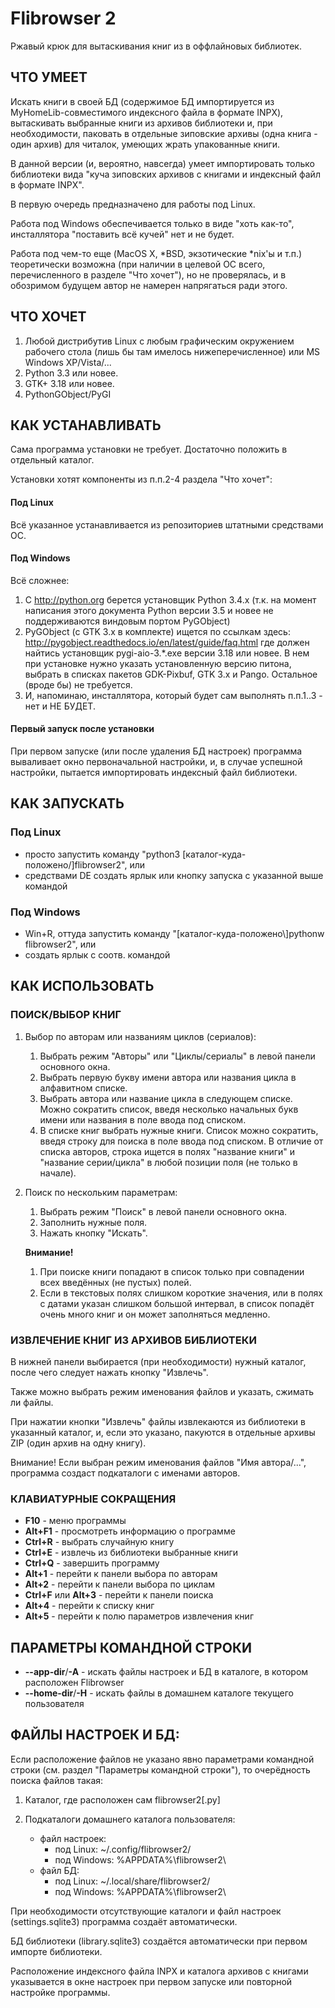 # Flibrowser 2

Ржавый крюк для вытаскивания книг из в оффлайновых библиотек.

## ЧТО УМЕЕТ

Искать книги в своей БД (содержимое БД импортируется из MyHomeLib-совместимого
индексного файла в формате INPX), вытаскивать выбранные книги из архивов
библиотеки и, при необходимости, паковать в отдельные зиповские архивы
(одна книга - один архив) для читалок, умеющих жрать упакованные книги.

В данной версии (и, вероятно, навсегда) умеет импортировать только
библиотеки вида "куча зиповских архивов с книгами и индексный файл
в формате INPX".

В первую очередь предназначено для работы под Linux.

Работа под Windows обеспечивается только в виде "хоть как-то",
инсталлятора "поставить всё кучей" нет и не будет.

Работа под чем-то еще (MacOS X, *BSD, экзотические *nix'ы и т.п.)
теоретически возможна (при наличии в целевой ОС всего, перечисленного
в разделе "Что хочет"), но не проверялась, и в обозримом будущем автор
не намерен напрягаться ради этого.


## ЧТО ХОЧЕТ

1. Любой дистрибутив Linux с любым графическим окружением рабочего стола
   (лишь бы там имелось нижеперечисленное)
   или MS Windows XP/Vista/...
2. Python 3.3 или новее.
3. GTK+ 3.18 или новее.
4. PythonGObject/PyGI


## КАК УСТАНАВЛИВАТЬ

Сама программа установки не требует. Достаточно положить в отдельный каталог.

Установки хотят компоненты из п.п.2-4 раздела "Что хочет":

#### Под Linux

Всё указанное устанавливается из репозиториев штатными средствами ОС.

#### Под Windows

Всё сложнее:

1. С <http://python.org> берется установщик Python 3.4.x (т.к. на момент написания
   этого документа Python версии 3.5 и новее не поддерживаются виндовым
   портом PyGObject)
2. PyGObject (с GTK 3.x в комплекте) ищется по ссылкам здесь:
   <http://pygobject.readthedocs.io/en/latest/guide/faq.html>
   где должен найтись установщик pygi-aio-3.*.exe версии 3.18 или новее.
   В нем при установке нужно указать установленную версию питона,
   выбрать в списках пакетов GDK-Pixbuf, GTK 3.x и Pango.
   Остальное (вроде бы) не требуется.
3. И, напоминаю, инсталлятора, который будет сам выполнять п.п.1..3 - нет и НЕ БУДЕТ.

#### Первый запуск после установки

При первом запуске (или после удаления БД настроек) программа вываливает окно
первоначальной настройки, и, в случае успешной настройки, пытается
импортировать индексный файл библиотеки.

## КАК ЗАПУСКАТЬ

### Под Linux

- просто запустить команду "python3 [каталог-куда-положено/]flibrowser2", или
- средствами DE создать ярлык или кнопку запуска с указанной выше командой

### Под Windows

- Win+R, оттуда запустить команду "[каталог-куда-положено\\]pythonw flibrowser2", или
- создать ярлык с соотв. командой

## КАК ИСПОЛЬЗОВАТЬ
### ПОИСК/ВЫБОР КНИГ

1. Выбор по авторам или названиям циклов (сериалов):
   1. Выбрать режим "Авторы" или "Циклы/сериалы" в левой панели
      основного окна.
   2. Выбрать первую букву имени автора или названия цикла в алфавитном
      списке.
   3. Выбрать автора или название цикла в следующем списке.
      Можно сократить список, введя несколько начальных букв имени или
      названия в поле ввода под списком.
   4. В списке книг выбрать нужные книги. Список можно сократить, введя
      строку для поиска в поле ввода под списком.
      В отличие от списка авторов, строка ищется в полях "название книги"
      и "название серии/цикла" в любой позиции поля (не только в начале).
2. Поиск по нескольким параметрам:
   1. Выбрать режим "Поиск" в левой панели основного окна.
   2. Заполнить нужные поля.
   3. Нажать кнопку "Искать".

   **Внимание!**
   1. При поиске книги попадают в список только при совпадении
      всех введённых (не пустых) полей.
   2. Если в текстовых полях слишком короткие значения, или в полях
      с датами указан слишком большой интервал, в список попадёт
      очень много книг и он может заполняться медленно.

### ИЗВЛЕЧЕНИЕ КНИГ ИЗ АРХИВОВ БИБЛИОТЕКИ

В нижней панели выбирается (при необходимости) нужный каталог, после чего
следует нажать кнопку "Извлечь".

Также можно выбрать режим именования файлов и указать, сжимать ли файлы.

При нажатии кнопки "Извлечь" файлы извлекаются из библиотеки в указанный
каталог, и, если это указано, пакуются в отдельные архивы ZIP
(один архив на одну книгу).

Внимание! Если выбран режим именования файлов "Имя автора/...", программа
создаст подкаталоги с именами авторов.

### КЛАВИАТУРНЫЕ СОКРАЩЕНИЯ

- **F10** - меню программы
- **Alt+F1** - просмотреть информацию о программе
- **Ctrl+R** - выбрать случайную книгу
- **Ctrl+E** - извлечь из библиотеки выбранные книги
- **Ctrl+Q** - завершить программу
- **Alt+1** - перейти к панели выбора по авторам
- **Alt+2** - перейти к панели выбора по циклам
- **Ctrl+F** или **Alt+3** - перейти к панели поиска
- **Alt+4** - перейти к списку книг
- **Alt+5** - перейти к полю параметров извлечения книг

## ПАРАМЕТРЫ КОМАНДНОЙ СТРОКИ
- **--app-dir**/**-A** - искать файлы настроек и БД в каталоге, в котором
  расположен Flibrowser
- **--home-dir**/**-H** - искать файлы в домашнем каталоге текущего пользователя

## ФАЙЛЫ НАСТРОЕК И БД:

Если расположение файлов не указано явно параметрами командной строки
(см. раздел "Параметры командной строки"), то очерёдность поиска файлов
такая:

1. Каталог, где расположен сам flibrowser2[.py]
2. Подкаталоги домашнего каталога пользователя:

   - файл настроек:
     - под Linux: ~/.config/flibrowser2/
     - под Windows: %APPDATA%\flibrowser2\
   - файл БД:
     - под Linux: ~/.local/share/flibrowser2/
     - под Windows: %APPDATA%\flibrowser2\

При необходимости отсутствующие каталоги и файл настроек (settings.sqlite3)
программа создаёт автоматически.

БД библиотеки (library.sqlite3) создаётся автоматически при первом импорте
библиотеки.

Расположение индексного файла INPX и каталога архивов с книгами указывается
в окне настроек при первом запуске или повторной настройке программы.
